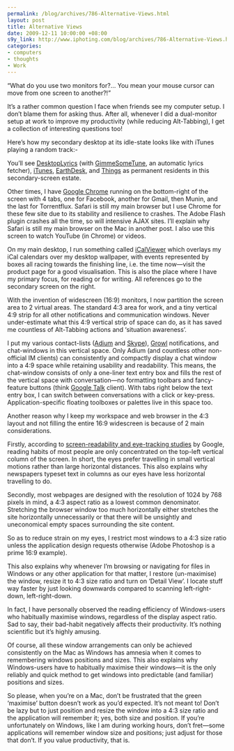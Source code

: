 ```yaml
--- 
permalink: /blog/archives/786-Alternative-Views.html
layout: post
title: Alternative Views
date: 2009-12-11 10:00:00 +08:00
s9y_link: http://www.iphoting.com/blog/archives/786-Alternative-Views.html
categories: 
- computers
- thoughts
- Work
---
```

&#8220;What do you use two monitors for?… You mean your mouse cursor can move from one screen to another?!&#8221;

It&#8217;s a rather common question I face when friends see my computer setup. I don&#8217;t blame them for asking thus. After all, whenever I did a dual-monitor setup at work to improve my productivity (while reducing Alt-Tabbing), I get a collection of interesting questions too!

Here&#8217;s how my secondary desktop at its idle-state looks like with iTunes playing a random track:-
<a href='http://static-s3.iphoting.com/blog/uploads/Computers/SecDecktopLyrics.png' target="_blank"><img src="http://static-s3.iphoting.com/blog/uploads/Computers/SecDecktopLyricsThumb1.png" alt="" /></a>

You&#8217;ll see <a href="http://www.corecode.at/desktoplyrics/">DesktopLyrics</a> (with <a href="http://www.eternalstorms.at/gimmesometune/">GimmeSomeTune</a>, an automatic lyrics fetcher), <a href="http://www.apple.com/itunes/">iTunes</a>, <a href="http://www.xericdesign.com/earthdesk.php">EarthDesk</a>, and <a href="http://culturedcode.com/things/">Things</a> as permanent residents in this secondary-screen estate.

Other times, I have <a href="http://www.google.com/chrome">Google Chrome</a> running on the bottom-right of the screen with 4 tabs, one for Facebook, another for Gmail, then Munin, and the last for Torrentflux. Safari is still my main browser but I use Chrome for these few site due to its stability and resilience to crashes. The Adobe Flash plugin crashes all the time, so will intensive AJAX sites. I&#8217;ll explain why Safari is still my main browser on the Mac in another post. I also use this screen to watch YouTube (in Chrome) or videos.

On my main desktop, I run something called <a href="http://www.icalviewer.com/">iCalViewer</a> which overlays my iCal calendars over my desktop wallpaper, with events represented by boxes all racing towards the finishing line, i.e. the time now—visit the product page for a good visualisation. This is also the place where I have my primary focus, for reading or for writing. All references go to the secondary screen on the right.

With the invention of widescreen (16:9) monitors, I now partition the screen area to 2 virtual areas. The standard 4:3 area for work, and a tiny vertical 4:9 strip for all other notifications and communication windows. Never under-estimate what this 4:9 vertical strip of space can do, as it has saved me countless of Alt-Tabbing actions and &#8216;situation awareness&#8217;.

I put my various contact-lists (<a href="http://adium.im/">Adium</a> and <a href="http://www.skype.com/">Skype</a>), <a href="http://growl.info/">Growl</a> notifications, and chat-windows in this vertical space. Only Adium (and countless other non-official IM clients) can consistently and compactly display a chat window into a 4:9 space while retaining usability and readability. This means, the chat-window consists of only a one-liner text entry box and fills the rest of the vertical space with conversation—no formatting toolbars and fancy-feature buttons (think <a href="http://www.google.com/talk/">Google Talk</a> client). With tabs right below the text entry box, I can switch between conversations with a click or key-press. Application-specific floating toolboxes or palettes live in this space too.

Another reason why I keep my workspace and web browser in the 4:3 layout and not filling the entire 16:9 widescreen is because of 2 main considerations.

Firstly, according to <a href="http://googleblog.blogspot.com/2009/02/eye-tracking-studies-more-than-meets.html">screen-readability and eye-tracking studies</a> by Google, reading habits of most people are only concentrated on the top-left vertical column of the screen. In short, the eyes prefer travelling in small vertical motions rather than large horizontal distances. This also explains why newspapers typeset text in columns as our eyes have less horizontal travelling to do.

Secondly, most webpages are designed with the resolution of 1024 by 768 pixels in mind, a 4:3 aspect ratio as a lowest common denominator. Stretching the browser window too much horizontally either stretches the site horizontally unnecessarily or that there will be unsightly and uneconomical empty spaces surrounding the site content.

So as to reduce strain on my eyes, I restrict most windows to a 4:3 size ratio unless the application design requests otherwise (Adobe Photoshop is a prime 16:9 example).

This also explains why whenever I&#8217;m browsing or navigating for files in Windows or any other application for that matter, I restore (un-maximise) the window, resize it to 4:3 size ratio and turn on &#8216;Detail View&#8217;. I locate stuff way faster by just looking downwards compared to scanning left-right-down, left-right-down.

In fact, I have personally observed the reading efficiency of Windows-users who habitually maximise windows, regardless of the display aspect ratio. Sad to say, their bad-habit negatively affects their productivity. It&#8217;s nothing scientific but it&#8217;s highly amusing.

Of course, all these window arrangements can only be achieved consistently on the Mac as Windows has amnesia when it comes to remembering windows positions and sizes. This also explains why Windows-users have to habitually maximise their windows—it is the only reliably and quick method to get windows into predictable (and familiar) positions and sizes.

So please, when you&#8217;re on a Mac, don&#8217;t be frustrated that the green &#8216;maximise&#8217; button doesn&#8217;t work as you&#8217;d expected. It&#8217;s not meant to! Don&#8217;t be lazy but to just position and resize the window into a 4:3 size ratio and the application will remember it; yes, both size and position. If you&#8217;re unfortunately on Windows, like I am during working hours, don&#8217;t fret—some applications will remember window size and positions; just adjust for those that don&#8217;t. If you value productivity, that is.
